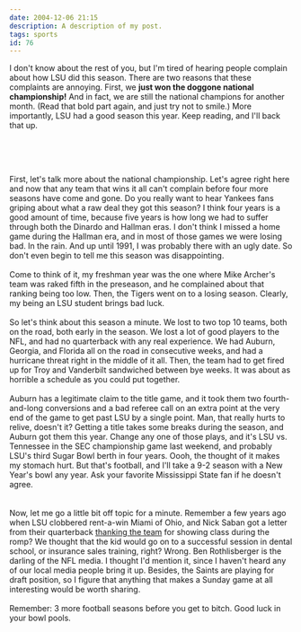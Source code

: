 ```yaml
---
date: 2004-12-06 21:15
description: A description of my post.
tags: sports
id: 76
---
```

I don't know about the rest of you, but I'm tired of hearing people complain about how LSU did this season.  There are two reasons that these complaints are annoying.  First, we <b>just won the doggone national championship!</b>  And in fact, we are still the national champions for another month.  (Read that bold part again, and just try not to smile.)  More importantly, LSU had a good season this year.  Keep reading, and I'll back that up.
<!--more--><br /><br /><br />
First, let's talk more about the national championship. Let's agree right here and now that any team that wins it all can't complain before four more seasons have come and gone.  Do you really want to hear Yankees fans griping about what a raw deal they got this season?  I think four years is a good amount of time, because five years is how long we had to suffer through both the Dinardo and Hallman eras.  I don't think I missed a home game during the Hallman era, and in most of those games we were losing bad.  In the rain.  And up until 1991, I was probably there with an ugly date.  So don't even begin to tell me this season was disappointing.<br />
<br />
Come to think of it, my freshman year was the one where Mike Archer's team was raked fifth in the preseason, and he complained about that ranking being too low.  Then, the Tigers went on to a losing season.  Clearly, my being an LSU student brings bad luck.<br />
<br />
So let's think about this season a minute.  We lost to two top 10 teams, both on the road, both early in the season.  We lost a lot of good players to the NFL, and had no quarterback with any real experience.  We had Auburn, Georgia, and Florida all on the road in consecutive weeks, and had a hurricane threat right in the middle of it all.  Then, the team had to get fired up for Troy and Vanderbilt sandwiched between bye weeks.  It was about as horrible a schedule as you could put together.<br />
<br />
Auburn has a legitimate claim to the title game, and it took them two fourth-and-long conversions and a bad referee call on an extra point at the very end of the game to get past LSU by a single point.  Man, that really hurts to relive, doesn't it?  Getting a title takes some breaks during the season, and Auburn got them this year.  Change any one of those plays, and it's LSU vs. Tennessee in the SEC championship game last weekend, and probably LSU's third Sugar Bowl berth in four years.  Oooh, the thought of it makes my stomach hurt.  But that's football, and I'll take a 9-2 season with a New Year's bowl any year.  Ask your favorite Mississippi State fan if he doesn't agree.<br />
<br />
<br />
Now, let me go a little bit off topic for a minute.  Remember a few years ago when LSU clobbered rent-a-win Miami of Ohio, and Nick Saban got a letter from their quarterback <a href="http://www.lsusports.net/article.cfm?ref=000F0897-FC3C-1D88-BC3C809F187EFD7F" target="top" class="mainbox">thanking the team</a> for showing class during the romp?  We thought that the kid would go on to a successful session in dental school, or insurance sales training, right?  Wrong.  Ben Rothlisberger is the darling of the NFL media.  I thought I'd mention it, since I haven't heard any of our local media people bring it up.  Besides, the Saints are playing for draft position, so I figure that anything that makes a Sunday game at all interesting would be worth sharing.<br />
<br />
Remember:  3 more football seasons before you get to bitch.  Good luck in your bowl pools.
